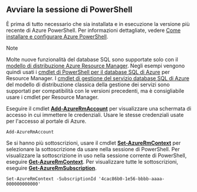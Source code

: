 
## <a name="start-your-powershell-session"></a>Avviare la sessione di PowerShell
È prima di tutto necessario che sia installata e in esecuzione la versione più recente di Azure PowerShell. Per informazioni dettagliate, vedere [Come installare e configurare Azure PowerShell](/powershell/azureps-cmdlets-docs).

> [!NOTE]
> Molte nuove funzionalità del database SQL sono supportate solo con il [modello di distribuzione Azure Resource Manager](../articles/azure-resource-manager/resource-group-overview.md). Negli esempi vengono quindi usati i [cmdlet di PowerShell per il database SQL di Azure](https://msdn.microsoft.com/library/azure/mt574084\(v=azure.300\).aspx) per Resource Manager. I [cmdlet di gestione del servizio database SQL di Azure](https://msdn.microsoft.com/library/azure/dn546723\(v=azure.300\).aspx) del modello di distribuzione classica della gestione dei servizi sono supportati per compatibilità con le versioni precedenti, ma è consigliabile usare i cmdlet per Resource Manager.
> 
> 

Eseguire il cmdlet [**Add-AzureRmAccount**](https://msdn.microsoft.com/library/azure/mt619267\(v=azure.300\).aspx) per visualizzare una schermata di accesso in cui immettere le credenziali. Usare le stesse credenziali usate per l'accesso al portale di Azure.

    Add-AzureRmAccount

Se si hanno più sottoscrizioni, usare il cmdlet [**Set-AzureRmContext**](https://msdn.microsoft.com/library/azure/mt619263\(v=azure.300\).aspx) per selezionare la sottoscrizione da usare nella sessione di PowerShell. Per visualizzare la sottoscrizione in uso nella sessione corrente di PowerShell, eseguire [**Get-AzureRmContext**](https://msdn.microsoft.com/library/azure/mt619265\(v=azure.300\).aspx). Per visualizzare tutte le sottoscrizioni, eseguire [**Get-AzureRmSubscription**](https://msdn.microsoft.com/library/azure/mt619284\(v=azure.300\).aspx).

    Set-AzureRmContext -SubscriptionId '4cac86b0-1e56-bbbb-aaaa-000000000000'


<!--HONumber=Jan17_HO1-->


